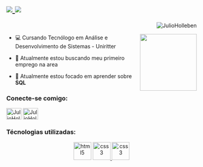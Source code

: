 <h1>
  <a href="https://github.com/JulioHolleben/Julio-Holleben/blob/main/README.md">
    <img src="https://readme-typing-svg.demolab.com?font=Fira+Code&pause=700&color=FFFF00&center=true&vCenter=true&width=1000&lines=Hello%2C+my+name+is+Julio+Holleben;Welcome+to+my+Github"/>
    <img src="https://readme-typing-svg.demolab.com?font=Fira+Code&pause=700&color=FFFF00&center=true&vCenter=true&width=1000&lines=Currently%2C+i+am+a+Database+student."/>
  </a>
</h1>

<p align="right"> <img src="https://komarev.com/ghpvc/?username=JulioHolleben&label=Profile%20views&color=0e75b6&style=flat" alt="JulioHolleben" /></p>

<img align="right" height="150" src="https://media.wired.com/photos/641337bd5e3ab3be4fe3e789/master/w_1600,c_limit/sql_normal.gif" />

- 💻 Cursando Tecnólogo em Análise e Desenvolvimento de Sistemas - Uniritter 

- 🔭 Atualmente estou buscando meu primeiro emprego na area  

- 🌱 Atualmente estou focado em aprender sobre **SQL** 

 
<h3 align="left">Conecte-se comigo:</h3>
<p align="left">
  <a href="https://www.linkedin.com/in/julio-holleben-3298501ba/" target="blank"><img align="center" src="https://raw.githubusercontent.com/rahuldkjain/github-profile-readme-generator/master/src/images/icons/Social/linked-in-alt.svg" alt="JulioHolleben-b89a791b3" height="30" width="40" /></a>
  <a href="https://www.instagram.com/julioholleben/" target="blank"><img align="center" src="https://raw.githubusercontent.com/rahuldkjain/github-profile-readme-generator/master/src/images/icons/Social/instagram.svg" alt="JulioHolleben" height="30" width="40" /></a>
</p>


<h3 align="left">Técnologias utilizadas:</h3>
<p align="center">
 <ahref="https://www.w3.org/html/" target="_blank" rel="norefer rer"> <img src="https://www.tshirtgeek.com.br/wp-content/uploads/2021/08/com031.jpg" alt="html5" width="47" height="47"/>
 </a>
  <a href="https://www.w3schools.com/css/" target="_blank" rel="noreferrer"> <img src="https://upload.wikimedia.org/wikipedia/commons/thumb/4/4f/PhpMyAdmin_logo.svg/2560px-PhpMyAdmin_logo.svg.png" alt="css3" width="47" height="47"/> </a>
   <a href="https://www.w3schools.com/css/" target="_blank" rel="noreferrer"> <img src="https://upload.wikimedia.org/wikipedia/commons/thumb/c/cf/New_Power_BI_Logo.svg/1024px-New_Power_BI_Logo.svg.png" alt="css3" width="47" height="47"/> </a>

<p align="center">
  <a href="https://github.com/JulioHolleben">
